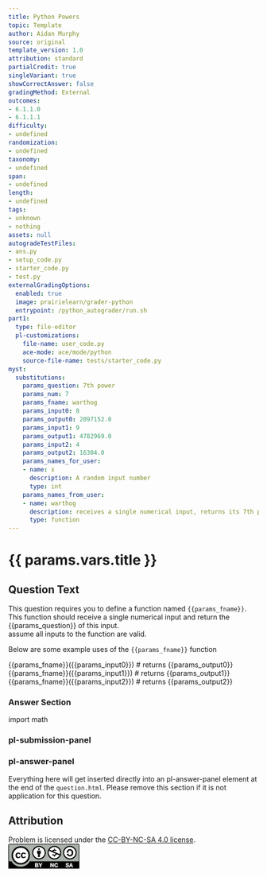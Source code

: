 ```yaml
---
title: Python Powers
topic: Template
author: Aidan Murphy
source: original
template_version: 1.0
attribution: standard
partialCredit: true
singleVariant: true
showCorrectAnswer: false
gradingMethod: External
outcomes:
- 6.1.1.0
- 6.1.1.1
difficulty:
- undefined
randomization:
- undefined
taxonomy:
- undefined
span:
- undefined
length:
- undefined
tags:
- unknown
- nothing
assets: null
autogradeTestFiles:
- ans.py
- setup_code.py
- starter_code.py
- test.py
externalGradingOptions:
  enabled: true
  image: prairielearn/grader-python
  entrypoint: /python_autograder/run.sh
part1:
  type: file-editor
  pl-customizations:
    file-name: user_code.py
    ace-mode: ace/mode/python
    source-file-name: tests/starter_code.py
myst:
  substitutions:
    params_question: 7th power
    params_num: 7
    params_fname: warthog
    params_input0: 8
    params_output0: 2097152.0
    params_input1: 9
    params_output1: 4782969.0
    params_input2: 4
    params_output2: 16384.0
    params_names_for_user:
    - name: x
      description: A random input number
      type: int
    params_names_from_user:
    - name: warthog
      description: receives a single numerical input, returns its 7th power
      type: function
---
```

# {{ params.vars.title }}

## Question Text

<p>
    This question requires you to define a function named <code>{{params_fname}}</code>.<br>
    This function should receive a single numerical input and return the {{params_question}} of this input.<br>
    assume all inputs to the function are valid.<br>
</p>
<p>
    Below are some example uses of the <code>{{params_fname}}</code> function
</p>
<markdown>
    {{params_fname}}({{params_input0}})  # returns {{params_output0}}
    {{params_fname}}({{params_input1}})  # returns {{params_output1}}
    {{params_fname}}({{params_input2}})  # returns {{params_output2}}
</markdown>

### Answer Section

import math

### pl-submission-panel

<pl-external-grader-results></pl-external-grader-results>
<pl-file-preview></pl-file-preview>

### pl-answer-panel

Everything here will get inserted directly into an pl-answer-panel element at the end of the `question.html`.
Please remove this section if it is not application for this question.

## Attribution

Problem is licensed under the [CC-BY-NC-SA 4.0 license](https://creativecommons.org/licenses/by-nc-sa/4.0/).<br> ![The Creative Commons 4.0 license requiring attribution-BY, non-commercial-NC, and share-alike-SA license.](https://raw.githubusercontent.com/firasm/bits/master/by-nc-sa.png)